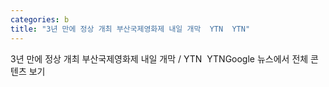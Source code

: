```yaml
---
categories: b
title: "3년 만에 정상 개최 부산국제영화제 내일 개막  YTN  YTN"
---
```

3년 만에 정상 개최 부산국제영화제 내일 개막 / YTN&nbsp;&nbsp;YTNGoogle 뉴스에서 전체 콘텐츠 보기